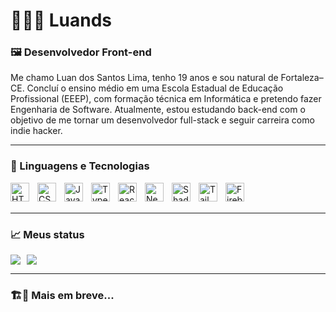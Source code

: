 # 👩🏻‍💻 Luands

### 🖼️ Desenvolvedor Front-end

Me chamo Luan dos Santos Lima, tenho 19 anos e sou natural de Fortaleza–CE. Concluí o ensino médio em uma Escola Estadual de Educação Profissional (EEEP), com formação técnica em Informática e pretendo fazer Engenharia de Software. Atualmente, estou estudando back-end com o objetivo de me tornar um desenvolvedor full-stack e seguir carreira como indie hacker. 


---

### 🤖 Linguagens e Tecnologias

<img 
    align="left" 
    alt="HTML"
    title="HTML" 
    width="30px" 
    style="padding-right: 10px;" 
    src="https://cdn.jsdelivr.net/gh/devicons/devicon@latest/icons/html5/html5-original.svg" 
/>
<img 
    align="left" 
    alt="CSS" 
    title="CSS"
    width="30px" 
    style="padding-right: 10px;" 
    src="https://cdn.jsdelivr.net/gh/devicons/devicon@latest/icons/css3/css3-original.svg" 
/>
<img 
    align="left" 
    alt="JavaScript" 
    title="JavaScript"
    width="30px" 
    style="padding-right: 10px;" 
    src="https://cdn.jsdelivr.net/gh/devicons/devicon@latest/icons/javascript/javascript-original.svg" 
/>
<img 
    align="left" 
    alt="TypeScript"
    title="TypeScript" 
    width="30px" 
    style="padding-right: 10px;" 
    src="https://cdn.jsdelivr.net/gh/devicons/devicon@latest/icons/typescript/typescript-original.svg" 
/>
<img 
    align="left" 
    alt="React"
    title="React" 
    width="30px" 
    style="padding-right: 10px;" 
    src="https://cdn.jsdelivr.net/gh/devicons/devicon@latest/icons/react/react-original.svg" 
/>
<img 
    align="left" 
    alt="Next.js" 
    title="Next.js"
    width="30px" 
    style="padding-right: 10px;" 
    src="https://cdn.jsdelivr.net/gh/devicons/devicon@latest/icons/nextjs/nextjs-original.svg" 
/>
<img 
    align="left" 
    alt="Shadcn/ui"
    title="Shadcn/ui" 
    width="30px" 
    style="padding-right: 10px;" 
    src="https://ui.shadcn.com/apple-touch-icon.png" 
/>
<img 
    align="left" 
    alt="Tailwind" 
    title="Tailwind"
    width="30px" 
    style="padding-right: 10px;" 
    src="https://cdn.jsdelivr.net/gh/devicons/devicon@latest/icons/tailwindcss/tailwindcss-original.svg" 
/>

<img 
    align="left" 
    alt="Firebase" 
    title="Firebase"
    width="30px" 
    style="padding-right: 10px;" 
    src="https://cdn.jsdelivr.net/gh/devicons/devicon@latest/icons/firebase/firebase-original.svg" 
/>

<br/>
<br/>

---

### 📈 Meus status

<div style="display: flex; gap: 10px;">
  <img src="https://github-readme-stats.vercel.app/api?username=luandslima&show_icons=true&theme=radical" />
  <img src="https://github-readme-stats.vercel.app/api/top-langs/?username=luandslima&theme=tokyonight&layout=compact&custom_title=Tecnologias&langs_count=9" />
</div>

---

### 🏗️🚧 Mais em breve...
